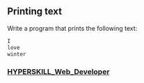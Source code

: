 ## Printing text

Write a program that prints the following text:

```javascript
I
love
winter
```

### [HYPERSKILL_Web_Developer](https://github.com/kakanew/HYPERSKILL_Web_Developer)

